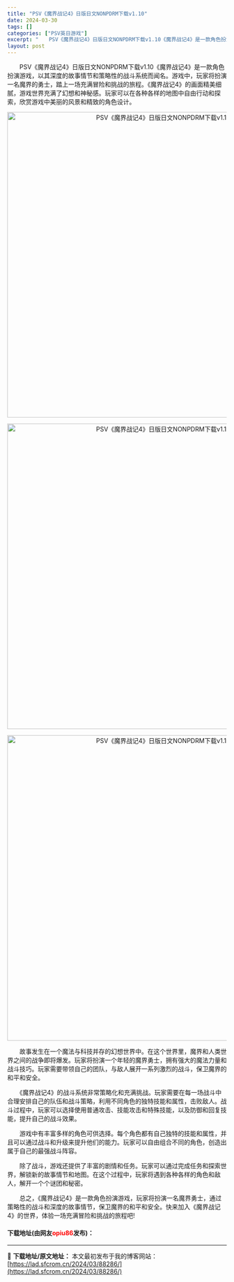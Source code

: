 ```yaml
---
title: "PSV《魔界战记4》日版日文NONPDRM下载v1.10"
date: 2024-03-30
tags: []
categories: ["PSV英日游戏"]
excerpt: "　　PSV《魔界战记4》日版日文NONPDRM下载v1.10《魔界战记4》是一款角色扮演游戏，以其深度的故事情节和策略性的战斗系统而闻名。游戏中，玩家将扮演一名魔界的勇士，踏上一场充满冒险和挑战的旅程。《魔界战记4》的画面精美细腻，游戏世界充满了幻想和神秘感。玩家可以在各种各样的地图中自由行动和探索&hellip;"
layout: post
---
```


 <p>　　PSV《魔界战记4》日版日文NONPDRM下载v1.10《魔界战记4》是一款角色扮演游戏，以其深度的故事情节和策略性的战斗系统而闻名。游戏中，玩家将扮演一名魔界的勇士，踏上一场充满冒险和挑战的旅程。《魔界战记4》的画面精美细腻，游戏世界充满了幻想和神秘感。玩家可以在各种各样的地图中自由行动和探索，欣赏游戏中美丽的风景和精致的角色设计。</p> <p align="center"><img align="" border="0" src="https://lad.sfcrom.cn/wp-content/uploads/2024/03/20240330_66077fea30284.webp" width="700" alt="PSV《魔界战记4》日版日文NONPDRM下载v1.10" /></p> <p align="center"><img align="" border="0" src="https://lad.sfcrom.cn/wp-content/uploads/2024/03/20240330_66077feab14ee.webp" width="700" alt="PSV《魔界战记4》日版日文NONPDRM下载v1.10" /></p> <p align="center"><img align="" border="0" src="https://lad.sfcrom.cn/wp-content/uploads/2024/03/20240330_66077feb232ec.webp" width="700" alt="PSV《魔界战记4》日版日文NONPDRM下载v1.10" /></p> <p>　　故事发生在一个魔法与科技并存的幻想世界中。在这个世界里，魔界和人类世界之间的战争即将爆发。玩家将扮演一个年轻的魔界勇士，拥有强大的魔法力量和战斗技巧。玩家需要带领自己的团队，与敌人展开一系列激烈的战斗，保卫魔界的和平和安全。</p> <p>　　《魔界战记4》的战斗系统非常策略化和充满挑战。玩家需要在每一场战斗中合理安排自己的队伍和战斗策略，利用不同角色的独特技能和属性，击败敌人。战斗过程中，玩家可以选择使用普通攻击、技能攻击和特殊技能，以及防御和回复技能，提升自己的战斗效果。</p> <p>　　游戏中有丰富多样的角色可供选择。每个角色都有自己独特的技能和属性，并且可以通过战斗和升级来提升他们的能力。玩家可以自由组合不同的角色，创造出属于自己的最强战斗阵容。</p> <p>　　除了战斗，游戏还提供了丰富的剧情和任务。玩家可以通过完成任务和探索世界，解锁新的故事情节和地图。在这个过程中，玩家将遇到各种各样的角色和敌人，解开一个个谜团和秘密。</p> <p>　　总之，《魔界战记4》是一款角色扮演游戏，玩家将扮演一名魔界勇士，通过策略性的战斗和深度的故事情节，保卫魔界的和平和安全。快来加入《魔界战记4》的世界，体验一场充满冒险和挑战的旅程吧!</p> <p><h4>下载地址(由网友<font color="red">opiu86</font>发布)：</h4></p> 

---
📖 **下载地址/原文地址：** 本文最初发布于我的博客网站：[https://lad.sfcrom.cn/2024/03/88286/](https://lad.sfcrom.cn/2024/03/88286/)
